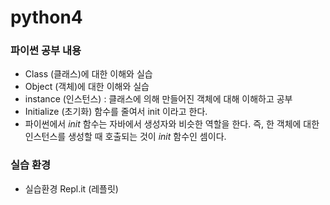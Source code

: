 # python4

### 파이썬 공부 내용
- Class (클래스)에 대한 이해와 실습
- Object (객체)에 대한 이해와 실습
- instance (인스턴스) : 클래스에 의해 만들어진 객체에 대해 이해하고 공부
- Initialize (초기화) 함수를 줄여서 init 이라고 한다.
- 파이썬에서 _init_ 함수는 자바에서 생성자와 비슷한 역할을 한다. 즉, 한 객체에 대한 인스턴스를 생성할 때 호출되는 것이 _init_ 함수인 셈이다.

### 실습 환경
- 실습환경 Repl.it (레플릿)
